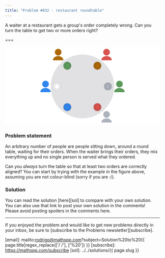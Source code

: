 ```yaml
---
title: "Problem #032 - restaurant roundtable"
---
```


A waiter at a restaurant gets a group's order completely wrong.
Can you turn the table to get two or more orders right?

===

![](thumbnail.png "A scheme of a possible configuration of the wrong orders.")


### Problem statement

An arbitrary number of people are people sitting down, around a round table,
waiting for their orders.
When the waiter brings their orders, they mix everything up and no single
person is served what they ordered.

Can you _always_ turn the table so that at least two orders are correctly aligned?
You can start by trying with the example in the figure above, assuming
you are not colour-blind (sorry if you are :/).


### Solution

You can read the solution [here][sol] to compare with your own solution.
You can also use that link to post your own solution in the comments! Please avoid posting spoilers in the comments here.

---

If you enjoyed the problem and would like to get new problems directly in your inbox, be sure to [subscribe to the Problems newsletter][subscribe].

[email]: mailto:rodrigo@mathspp.com?subject=Solution%20to%20{{ page.title|regex_replace(['/ /'], ['%20']) }}
[subscribe]: https://mathspp.com/subscribe
[sol]: ../../solutions/{{ page.slug }}

